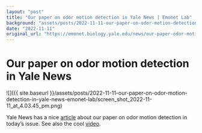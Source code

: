 ```yaml
---
layout: "post"
title: "Our paper on odor motion detection in Yale News | Emonet Lab"
background: "assets/posts/2022-11-11-our-paper-on-odor-motion-detection-in-yale-news-emonet-lab/screen_shot_2022-11-11_at_4.03.45_pm.png"
date: "2022-11-11"
original_url: "https://emonet.biology.yale.edu/news/our-paper-odor-motion-detection-yale-news"
---
```

# Our paper on odor motion detection in Yale News

![]({{ site.baseurl }}/assets/posts/2022-11-11-our-paper-on-odor-motion-detection-in-yale-news-emonet-lab/screen_shot_2022-11-11_at_4.03.45_pm.png)

Yale News has a nice [article](https://news.yale.edu/2022/11/09/flies-smell-motion-odors-and-use-it-navigate-yale-study-finds) about our paper on odor motion detection in today’s issue. See also the cool [video](https://youtu.be/3CC-0t8vPPM).